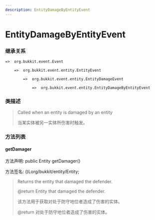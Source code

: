 ```yaml
---
description: EntityDamageByEntityEvent
---
```


# EntityDamageByEntityEvent

### 继承关系

    =>  org.bukkit.event.Event

        =>  org.bukkit.event.entity.EntityEvent

            =>  org.bukkit.event.entity.EntityDamageEvent

                =>  org.bukkit.event.entity.EntityDamageByEntityEvent

### 类描述

> Called when an entity is damaged by an entity
>
> 当某实体被另一实体所伤害时触发。

### 方法列表

#### getDamager

方法声明: public Entity getDamager()

方法签名: ()Lorg/bukkit/entity/Entity;

> Returns the entity that damaged the defender.
>
> @return Entity that damaged the defender.
>
> 该方法用于获取对处于防守地位者造成了伤害的实体。
>
> @return 对处于防守地位者造成了伤害的实体。